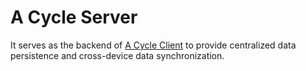 # A Cycle Server

It serves as the backend of [A Cycle Client](https://github.com/lightyears1998/a-cycle-client) to provide centralized data persistence and cross-device data synchronization.

